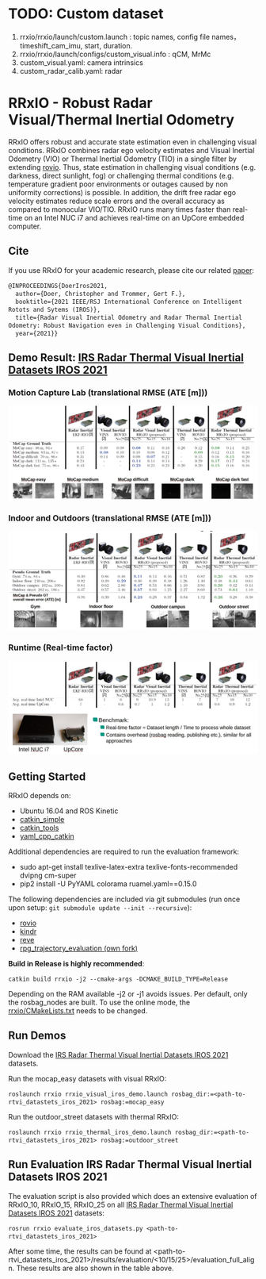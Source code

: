 # TODO: Custom dataset
1. rrxio/rrxio/launch/custom.launch : topic names, config file names，timeshift_cam_imu, start, duration.
2. rrxio/rrxio/launch/configs/custom_visual.info : qCM, MrMc
3. custom_visual.yaml: camera intrinsics
4. custom_radar_calib.yaml: radar

# RRxIO - Robust Radar Visual/Thermal Inertial Odometry

RRxIO offers robust and accurate state estimation even in challenging visual conditions. RRxIO combines radar ego velocity estimates and Visual Inertial Odometry (VIO) or Thermal
Inertial Odometry (TIO) in a single filter by extending [rovio](https://github.com/ethz-asl/rovio). Thus, state estimation in challenging visual conditions (e.g. darkness, direct sunlight, fog) or challenging thermal
conditions (e.g. temperature gradient poor environments or outages caused by non uniformity corrections) is possible. In addition, the drift free radar ego velocity estimates reduce scale errors and the
overall accuracy as compared to monocular VIO/TIO. RRxIO runs many times faster than real-time on an Intel NUC i7 and achieves real-time on an UpCore embedded computer.

## Cite

If you use RRxIO for your academic research, please cite our related [paper](https://christopherdoer.github.io/publication/2021_09_IROS2021):

~~~[bibtex]
@INPROCEEDINGS{DoerIros2021,
  author={Doer, Christopher and Trommer, Gert F.},
  booktitle={2021 IEEE/RSJ International Conference on Intelligent Rotots and Sytems (IROS)}, 
  title={Radar Visual Inertial Odometry and Radar Thermal Inertial Odometry: Robust Navigation even in Challenging Visual Conditions}, 
  year={2021}}
~~~

## Demo Result: [IRS Radar Thermal Visual Inertial Datasets IROS 2021](https://christopherdoer.github.io/datasets/irs_rtvi_datasets_iros2021)

### Motion Capture Lab (translational RMSE (ATE [m]))
![image](./res/iros_1.jpg)

### Indoor and Outdoors (translational RMSE (ATE [m]))
![image](./res/iros_2.jpg)

### Runtime (Real-time factor)
![image](./res/iros_3.jpg)

## Getting Started

RRxIO depends on:

- Ubuntu 16.04 and ROS Kinetic
- [catkin_simple](https://github.com/catkin/catkin_simple.git)
- [catkin_tools](https://catkin-tools.readthedocs.io/en/latest/)
- [yaml_cpp_catkin](https://github.com/ethz-asl/yaml_cpp_catkin.git)

Additional dependencies are required to run the evaluation framework:

- sudo apt-get install texlive-latex-extra texlive-fonts-recommended dvipng cm-super
- pip2 install -U PyYAML colorama ruamel.yaml==0.15.0

The following dependencies are included via git submodules (run once upon setup: `git submodule update --init --recursive`):
- [rovio](https://github.com/ethz-asl/rovio)
- [kindr](https://github.com/ethz-asl/kindr)
- [reve](https://github.com/christopherdoer/reve)
- [rpg_trajectory_evaluation (own fork)](https://github.com/christopherdoer/rpg_trajectory_evaluation)

**Build in Release is highly recommended**:

~~~[shell]
catkin build rrxio -j2 --cmake-args -DCMAKE_BUILD_TYPE=Release
~~~

Depending on the RAM available -j2 or -j1 avoids issues.
Per default, only the rosbag_nodes are built. 
To use the online mode, the [rrxio/CMakeLists.txt](https://github.com/christopherdoer/rrxio/blob/master/rrxio/CMakeLists.txt) needs to be changed.

## Run Demos

Download the [IRS Radar Thermal Visual Inertial Datasets IROS 2021](https://christopherdoer.github.io/datasets/irs_rtvi_datasets_iros2021) datasets.

Run the mocap_easy datasets with visual RRxIO:

~~~[shell]
roslaunch rrxio rrxio_visual_iros_demo.launch rosbag_dir:=<path-to-rtvi_datastets_iros_2021> rosbag:=mocap_easy
~~~

Run the outdoor_street datasets with thermal RRxIO:

~~~[shell]
roslaunch rrxio rrxio_thermal_iros_demo.launch rosbag_dir:=<path-to-rtvi_datastets_iros_2021> rosbag:=outdoor_street
~~~

## Run Evaluation IRS Radar Thermal Visual Inertial Datasets IROS 2021

The evaluation script is also provided which does an extensive evaluation of RRxIO_10, RRxIO_15, RRxIO_25 on all [IRS Radar Thermal Visual Inertial Datasets IROS 2021](https://christopherdoer.github.io/datasets/irs_rtvi_datasets_iros2021)
datasets:

~~~[shell]
rosrun rrxio evaluate_iros_datasets.py <path-to-rtvi_datastets_iros_2021>
~~~

After some time, the results can be found at <path-to-rtvi_datastets_iros_2021>/results/evaluation/<10/15/25>/evaluation_full_align.
These results are also shown in the table above.


